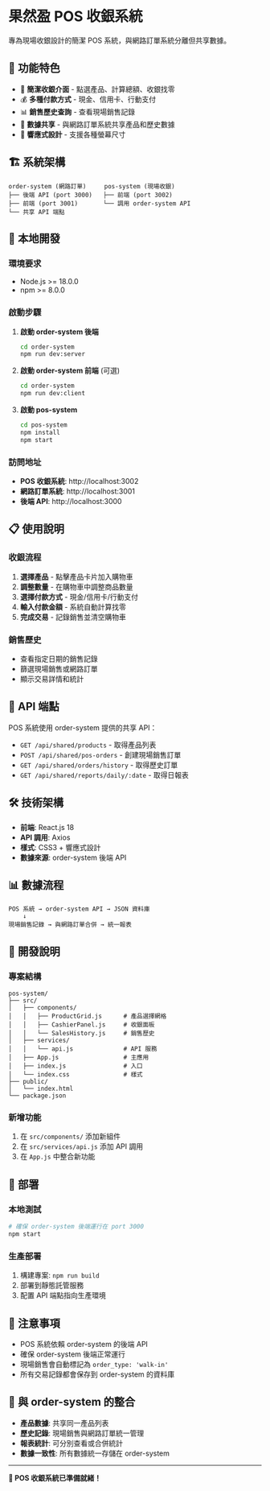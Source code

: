 # 果然盈 POS 收銀系統

專為現場收銀設計的簡潔 POS 系統，與網路訂單系統分離但共享數據。

## 🌟 功能特色

- 🛒 **簡潔收銀介面** - 點選產品、計算總額、收銀找零
- 💰 **多種付款方式** - 現金、信用卡、行動支付
- 📊 **銷售歷史查詢** - 查看現場銷售記錄
- 🔄 **數據共享** - 與網路訂單系統共享產品和歷史數據
- 📱 **響應式設計** - 支援各種螢幕尺寸

## 🏗️ 系統架構

```
order-system (網路訂單)     pos-system (現場收銀)
├── 後端 API (port 3000)   ├── 前端 (port 3002)
├── 前端 (port 3001)       └── 調用 order-system API
└── 共享 API 端點
```

## 🚀 本地開發

### 環境要求
- Node.js >= 18.0.0
- npm >= 8.0.0

### 啟動步驟

1. **啟動 order-system 後端**
   ```bash
   cd order-system
   npm run dev:server
   ```

2. **啟動 order-system 前端** (可選)
   ```bash
   cd order-system
   npm run dev:client
   ```

3. **啟動 pos-system**
   ```bash
   cd pos-system
   npm install
   npm start
   ```

### 訪問地址
- **POS 收銀系統**: http://localhost:3002
- **網路訂單系統**: http://localhost:3001
- **後端 API**: http://localhost:3000

## 📋 使用說明

### 收銀流程
1. **選擇產品** - 點擊產品卡片加入購物車
2. **調整數量** - 在購物車中調整商品數量
3. **選擇付款方式** - 現金/信用卡/行動支付
4. **輸入付款金額** - 系統自動計算找零
5. **完成交易** - 記錄銷售並清空購物車

### 銷售歷史
- 查看指定日期的銷售記錄
- 篩選現場銷售或網路訂單
- 顯示交易詳情和統計

## 🔌 API 端點

POS 系統使用 order-system 提供的共享 API：

- `GET /api/shared/products` - 取得產品列表
- `POST /api/shared/pos-orders` - 創建現場銷售訂單
- `GET /api/shared/orders/history` - 取得歷史訂單
- `GET /api/shared/reports/daily/:date` - 取得日報表

## 🛠️ 技術架構

- **前端**: React.js 18
- **API 調用**: Axios
- **樣式**: CSS3 + 響應式設計
- **數據來源**: order-system 後端 API

## 📊 數據流程

```
POS 系統 → order-system API → JSON 資料庫
    ↓
現場銷售記錄 → 與網路訂單合併 → 統一報表
```

## 🔧 開發說明

### 專案結構
```
pos-system/
├── src/
│   ├── components/
│   │   ├── ProductGrid.js      # 產品選擇網格
│   │   ├── CashierPanel.js     # 收銀面板
│   │   └── SalesHistory.js     # 銷售歷史
│   ├── services/
│   │   └── api.js              # API 服務
│   ├── App.js                  # 主應用
│   ├── index.js                # 入口
│   └── index.css               # 樣式
├── public/
│   └── index.html
└── package.json
```

### 新增功能
1. 在 `src/components/` 添加新組件
2. 在 `src/services/api.js` 添加 API 調用
3. 在 `App.js` 中整合新功能

## 🚀 部署

### 本地測試
```bash
# 確保 order-system 後端運行在 port 3000
npm start
```

### 生產部署
1. 構建專案: `npm run build`
2. 部署到靜態託管服務
3. 配置 API 端點指向生產環境

## 📝 注意事項

- POS 系統依賴 order-system 的後端 API
- 確保 order-system 後端正常運行
- 現場銷售會自動標記為 `order_type: 'walk-in'`
- 所有交易記錄都會保存到 order-system 的資料庫

## 🤝 與 order-system 的整合

- **產品數據**: 共享同一產品列表
- **歷史記錄**: 現場銷售與網路訂單統一管理
- **報表統計**: 可分別查看或合併統計
- **數據一致性**: 所有數據統一存儲在 order-system

---

**🎉 POS 收銀系統已準備就緒！**

